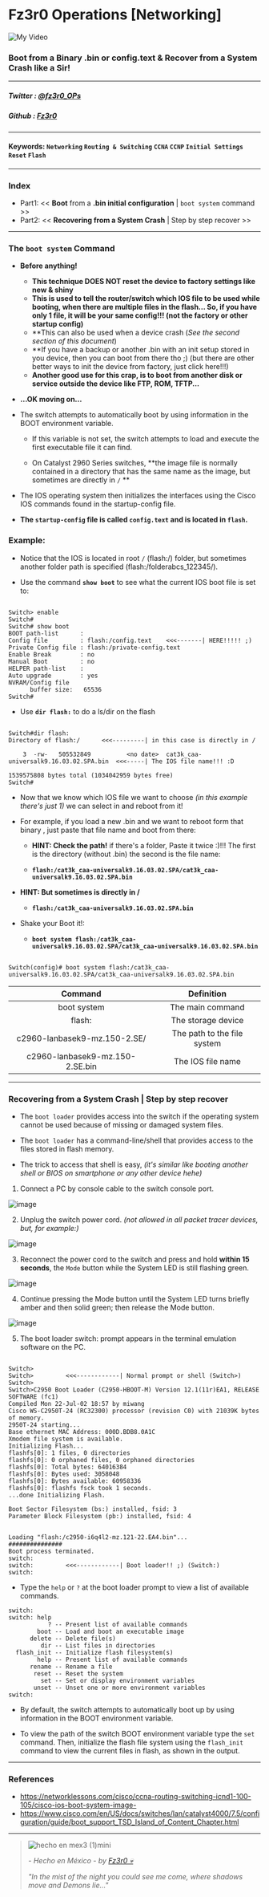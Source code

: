 
# Fz3r0 Operations  [Networking]

![My Video](https://user-images.githubusercontent.com/94720207/165892585-b830998d-d7c5-43b4-a3ad-f71a07b9077e.gif)

### Boot from a Binary .bin or config.text & Recover from a System Crash like a Sir!

---

##### Twitter  : [@fz3r0_OPs](https://twitter.com/Fz3r0_OPs) 
##### Github  : [Fz3r0](https://github.com/fz3r0) 

---

#### Keywords: `Networking` `Routing & Switching` `CCNA` `CCNP` `Initial Settings` `Reset` `Flash`

---

### Index

- Part1: << **Boot** from a **.bin initial configuration** | `boot system` command >>
- Part2: << **Recovering from a System Crash** | Step by step recover >>

---

### The `boot system` Command 

- **Before anything!** 

    - **This technique DOES NOT reset the device to factory settings like new & shiny**
    - **This is used to tell the router/switch which IOS file to be used while booting, when there are multiple files in the flash... So, if you have only 1 file, it will be your same config!!! (not the factory or other startup config)**
    - **This can also be used when a device crash (_See the second section of this document_) 
    - **If you have a backup or another .bin with an init setup stored in you device, then you can boot from there tho ;) (but there are other better ways to init the device from factory, just click here!!!)
    - **Another good use for this crap, is to boot from another disk or service outside the device like FTP, ROM, TFTP...**

- **...OK moving on...** 

- The switch attempts to automatically boot by using information in the BOOT environment variable. 

    - If this variable is not set, the switch attempts to load and execute the first executable file it can find.

    - On Catalyst 2960 Series switches, **the image file is normally contained in a directory that has the same name as the image, but sometimes are directly in `/` **

- The IOS operating system then initializes the interfaces using the Cisco IOS commands found in the startup-config file. 
 
- **The `startup-config` file is called `config.text` and is located in `flash`.**

### Example:

- Notice that the IOS is located in root `/` (flash:/) folder, but sometimes another folder path is specified (flash:/folderabcs_122345/). 

- Use the command **`show boot`** to see what the current IOS boot file is set to:

```

Switch> enable
Switch#
Switch# show boot
BOOT path-list      : 
Config file         : flash:/config.text    <<<-------| HERE!!!!! ;) 
Private Config file : flash:/private-config.text
Enable Break        : no
Manual Boot         : no
HELPER path-list    : 
Auto upgrade        : yes
NVRAM/Config file
      buffer size:   65536
Switch#

```

- Use **`dir flash:`** to do a ls/dir on the flash 

```

Switch#dir flash:
Directory of flash:/      <<<---------| in this case is directly in /

    3  -rw-   505532849          <no date>  cat3k_caa-universalk9.16.03.02.SPA.bin  <<<-----| The IOS file name!!! :D

1539575808 bytes total (1034042959 bytes free)
Switch#

```

- Now that we know which IOS file we want to choose _(in this example there's just 1)_ we can select in and reboot from it!

- For example, if you load a new .bin and we want to reboot form that binary , just paste that file name and boot from there: 

    - **HINT: Check the path!** if there's a folder, Paste it twice :)!!! The first is the directory (without .bin) the second is the file name:
    
    - **`flash:/cat3k_caa-universalk9.16.03.02.SPA/cat3k_caa-universalk9.16.03.02.SPA.bin`**

- **HINT: But sometimes is directly in /**

    - **`flash:/cat3k_caa-universalk9.16.03.02.SPA.bin`**
        
- Shake your Boot it!:
    
    - **`boot system flash:/cat3k_caa-universalk9.16.03.02.SPA/cat3k_caa-universalk9.16.03.02.SPA.bin`** 

```

Switch(config)# boot system flash:/cat3k_caa-universalk9.16.03.02.SPA/cat3k_caa-universalk9.16.03.02.SPA.bin

```

| **Command**                      | **Definition**               |
|:--------------------------------:|:----------------------------:|
| boot system                      | The main command             |
| flash:                           | The storage device           |
| c2960-lanbasek9-mz.150-2.SE/     | The path to the file system  |
| c2960-lanbasek9-mz.150-2.SE.bin  | The IOS file name            |

--- 

### Recovering from a System Crash | Step by step recover

- The `boot loader` provides access into the switch if the operating system cannot be used because of missing or damaged system files.
 
- The `boot loader` has a command-line/shell that provides access to the files stored in flash memory.

- The trick to access that shell is easy, _(it's similar like booting another shell or BIOS on smartphone or any other device hehe)_

1. Connect a PC by console cable to the switch console port.

![image](https://user-images.githubusercontent.com/94720207/166128307-dc7dbbb9-dfd9-40a6-97c9-bcaccc6c7436.png)

2. Unplug the switch power cord. _(not allowed in all packet tracer devices, but, for example:)_

![image](https://user-images.githubusercontent.com/94720207/166128212-a954d668-bc73-4e50-8124-535cc33eb93a.png)

3. Reconnect the power cord to the switch and press and hold **within 15 seconds**, the `Mode` button while the System LED is still flashing green.

![image](https://user-images.githubusercontent.com/94720207/166128365-b4357dea-e673-4b02-a544-4d3575dd2edc.png)

4. Continue pressing the Mode button until the System LED turns briefly amber and then solid green; then release the Mode button.

![image](https://user-images.githubusercontent.com/94720207/166128407-256baee4-c342-4ab0-84af-68e224ccba47.png)

5. The boot loader switch: prompt appears in the terminal emulation software on the PC.

```

Switch>
Switch>         <<<------------| Normal prompt or shell (Switch>)
Switch>
Switch>C2950 Boot Loader (C2950-HBOOT-M) Version 12.1(11r)EA1, RELEASE SOFTWARE (fc1)
Compiled Mon 22-Jul-02 18:57 by miwang
Cisco WS-C2950T-24 (RC32300) processor (revision C0) with 21039K bytes of memory.
2950T-24 starting...
Base ethernet MAC Address: 000D.BDB8.0A1C
Xmodem file system is available.
Initializing Flash...
flashfs[0]: 1 files, 0 directories
flashfs[0]: 0 orphaned files, 0 orphaned directories
flashfs[0]: Total bytes: 64016384
flashfs[0]: Bytes used: 3058048
flashfs[0]: Bytes available: 60958336
flashfs[0]: flashfs fsck took 1 seconds.
...done Initializing Flash.

Boot Sector Filesystem (bs:) installed, fsid: 3
Parameter Block Filesystem (pb:) installed, fsid: 4


Loading "flash:/c2950-i6q4l2-mz.121-22.EA4.bin"...
###############
Boot process terminated.
switch: 
switch:         <<<------------| Boot loader!! ;) (Switch:)
switch: 

```

- Type the `help` or `?` at the boot loader prompt to view a list of available commands.

```
switch: 
switch: help
           ? -- Present list of available commands
        boot -- Load and boot an executable image
      delete -- Delete file(s)
         dir -- List files in directories
  flash_init -- Initialize flash filesystem(s)
        help -- Present list of available commands
      rename -- Rename a file
       reset -- Reset the system
         set -- Set or display environment variables
       unset -- Unset one or more environment variables
switch: 

```

- By default, the switch attempts to automatically boot up by using information in the BOOT environment variable. 

- To view the path of the switch BOOT environment variable type the `set` command. Then, initialize the flash file system using the `flash_init` command to view the current files in flash, as shown in the output.


---

### References

- https://networklessons.com/cisco/ccna-routing-switching-icnd1-100-105/cisco-ios-boot-system-image-
- https://www.cisco.com/en/US/docs/switches/lan/catalyst4000/7.5/configuration/guide/boot_support_TSD_Island_of_Content_Chapter.html
---

> ![hecho en mex3 (1)mini](https://user-images.githubusercontent.com/94720207/163919294-2754caa3-c98c-4df3-b782-00703e4d3343.png)
>
> _- Hecho en México - by [Fz3r0 💀](https://github.com/Fz3r0/)_ 
>
> _"In the mist of the night you could see me come, where shadows move and Demons lie..."_ 
